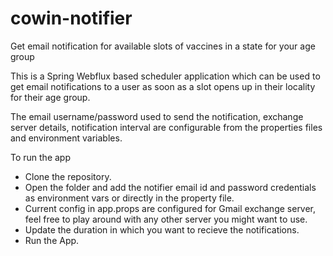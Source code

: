 # cowin-notifier
Get email notification for available slots of vaccines in a state for your age group


This is a Spring Webflux based scheduler application which can be used to get email notifications to a user as soon as a slot opens up in their locality for their age group.

The email username/password used to send the notification, exchange server details, notification interval are configurable from the properties files and environment variables.


To run the app
- Clone the repository.
- Open the folder and add the notifier email id and password credentials as environment vars or directly in the property file.
- Current config in app.props are configured for Gmail exchange server, feel free to play around with any other server you might want to use.
- Update the duration in which you want to recieve the notifications.
- Run the App.
